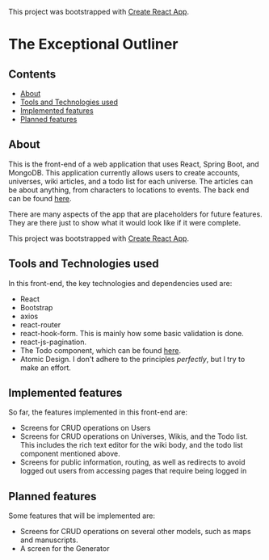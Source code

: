 This project was bootstrapped with [Create React App](https://github.com/facebook/create-react-app).

# The Exceptional Outliner

## Contents

-   [About](#about)
-   [Tools and Technologies used](#tools-and-technologies-used)
-   [Implemented features](#implemented-features)
-   [Planned features](#planned-features)

## About

This is the front-end of a web application that uses React, Spring Boot, and MongoDB. This application currently allows users to create accounts, universes, wiki articles, and a todo list for each universe. The articles can be about anything, from characters to locations to events. The back end can be found [here](https://github.com/reishaleem/exceptional-wiki-back-end).

There are many aspects of the app that are placeholders for future features. They are there just to show what it would look like if it were complete.

This project was bootstrapped with [Create React App](https://github.com/facebook/create-react-app).

## Tools and Technologies used

In this front-end, the key technologies and dependencies used are:

-   React
-   Bootstrap
-   axios
-   react-router
-   react-hook-form. This is mainly how some basic validation is done.
-   react-js-pagination.
-   The Todo component, which can be found [here](https://github.com/reishaleem/todo-list).
-   Atomic Design. I don't adhere to the principles _perfectly_, but I try to make an effort.

## Implemented features

So far, the features implemented in this front-end are:

-   Screens for CRUD operations on Users
-   Screens for CRUD operations on Universes, Wikis, and the Todo list. This includes the rich text editor for the wiki body, and the todo list component mentioned above.
-   Screens for public information, routing, as well as redirects to avoid logged out users from accessing pages that require being logged in

## Planned features

Some features that will be implemented are:

-   Screens for CRUD operations on several other models, such as maps and manuscripts.
-   A screen for the Generator
